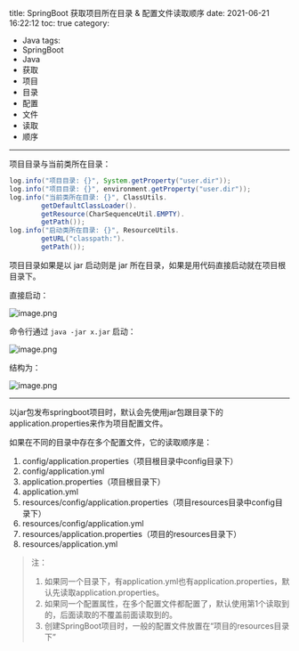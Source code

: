 title: SpringBoot 获取项目所在目录 & 配置文件读取顺序
date: 2021-06-21 16:22:12
toc: true
category: 
 - Java
tags: 
 - SpringBoot
 - Java
 - 获取
 - 项目
 - 目录
 - 配置
 - 文件
 - 读取
 - 顺序
---

项目目录与当前类所在目录：

```java
log.info("项目目录: {}", System.getProperty("user.dir"));
log.info("项目目录: {}", environment.getProperty("user.dir"));
log.info("当前类所在目录: {}", ClassUtils.
        getDefaultClassLoader().
        getResource(CharSequenceUtil.EMPTY).
        getPath());
log.info("启动类所在目录: {}", ResourceUtils.
        getURL("classpath:").
        getPath());
```

项目目录如果是以 jar 启动则是 jar 所在目录，如果是用代码直接启动就在项目根目录下。

直接启动：

![image.png](https://b3logfile.com/file/2021/06/image-281541f9.png)

命令行通过 `java -jar x.jar` 启动：

![image.png](https://b3logfile.com/file/2021/06/image-3f738f26.png)

结构为：

![image.png](https://b3logfile.com/file/2021/06/image-15d41cca.png)

---

以jar包发布springboot项目时，默认会先使用jar包跟目录下的application.properties来作为项目配置文件。

如果在不同的目录中存在多个配置文件，它的读取顺序是：

1. config/application.properties（项目根目录中config目录下）
2. config/application.yml
3. application.properties（项目根目录下）
4. application.yml
5. resources/config/application.properties（项目resources目录中config目录下）
6. resources/config/application.yml
7. resources/application.properties（项目的resources目录下）
8. resources/application.yml

> 注：
>
> 1. 如果同一个目录下，有application.yml也有application.properties，默认先读取application.properties。
> 2. 如果同一个配置属性，在多个配置文件都配置了，默认使用第1个读取到的，后面读取的不覆盖前面读取到的。
> 3. 创建SpringBoot项目时，一般的配置文件放置在“项目的resources目录下”

